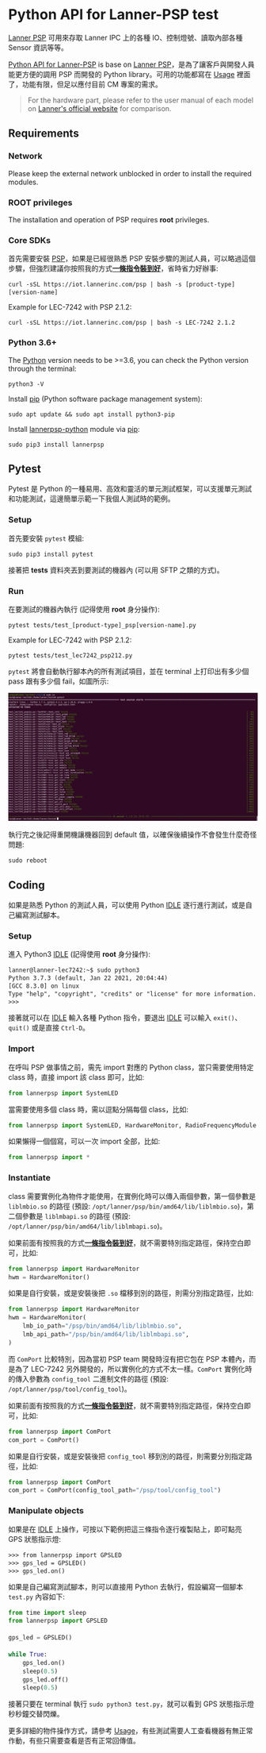 # Python API for Lanner-PSP test

[Lanner PSP](https://iot.lannerinc.com/psp/PSP_Summary.htm) 可用來存取 Lanner IPC 上的各種 IO、控制燈號、讀取內部各種 Sensor 資訊等等。

[Python API for Lanner-PSP](https://github.com/jrchen982/lannerpsp-python) is base on [Lanner PSP](https://iot.lannerinc.com/psp/PSP_Summary.htm)，是為了讓客戶與開發人員能更方便的調用 PSP 而開發的 Python library。可用的功能都寫在 [Usage](https://github.com/jrchen982/lannerpsp-python#usage) 裡面了，功能有限，但足以應付目前 CM 專案的需求。

> For the hardware part, please refer to the user manual of each model on [Lanner's official website](https://lannerinc.com/) for comparison.

## Requirements

### Network

Please keep the external network unblocked in order to install the required modules.

### ROOT privileges

The installation and operation of PSP requires **root** privileges.

### Core SDKs

首先需要安裝 [PSP](https://iot.lannerinc.com/psp/PSP_Summary.htm)，如果是已經很熟悉 PSP 安裝步驟的測試人員，可以略過這個步驟，但強烈建議你按照我的方式[**一條指令裝到好**](https://github.com/jrchen982/lannerpsp#installation)，省時省力好辦事:

```shell
curl -sSL https://iot.lannerinc.com/psp | bash -s [product-type] [version-name]
```

Example for LEC-7242 with PSP 2.1.2:

```shell
curl -sSL https://iot.lannerinc.com/psp | bash -s LEC-7242 2.1.2
```

### Python 3.6+

The [Python](https://www.python.org/) version needs to be >=3.6, you can check the Python version through the terminal:

```shell
python3 -V
```

Install [pip](https://zh.wikipedia.org/zh-tw/Pip_(%E8%BB%9F%E4%BB%B6%E5%8C%85%E7%AE%A1%E7%90%86%E7%B3%BB%E7%B5%B1)) (Python software package management system):

```shell
sudo apt update && sudo apt install python3-pip
```

Install [lannerpsp-python](https://github.com/jrchen982/lannerpsp-python) module via [pip](https://zh.wikipedia.org/zh-tw/Pip_(%E8%BB%9F%E4%BB%B6%E5%8C%85%E7%AE%A1%E7%90%86%E7%B3%BB%E7%B5%B1)):

```shell
sudo pip3 install lannerpsp
```

## Pytest

Pytest 是 Python 的一種易用、高效和靈活的單元測試框架，可以支援單元測試和功能測試，這邊簡單示範一下我個人測試時的範例。

### Setup

首先要安裝 `pytest` 模組:

```shell
sudo pip3 install pytest
```

接著把 **tests** 資料夾丟到要測試的機器內 (可以用 SFTP 之類的方式)。

### Run

在要測試的機器內執行 (記得使用 **root** 身分操作):

```shell
pytest tests/test_[product-type]_psp[version-name].py
```

Example for LEC-7242 with PSP 2.1.2:

```shell
pytest tests/test_lec7242_psp212.py
```

`pytest` 將會自動執行腳本內的所有測試項目，並在 terminal 上打印出有多少個 pass 跟有多少個 fail，如圖所示:

![test-result.png](../img/test-result.png)

執行完之後記得重開機讓機器回到 default 值，以確保後續操作不會發生什麼奇怪問題:

```shell
sudo reboot
```

## Coding

如果是熟悉 Python 的測試人員，可以使用 Python [IDLE](https://en.wikipedia.org/wiki/IDLE) 逐行進行測試，或是自己編寫測試腳本。

### Setup

進入 Python3 [IDLE](https://en.wikipedia.org/wiki/IDLE) (記得使用 **root** 身分操作):

```console
lanner@lanner-lec7242:~$ sudo python3
Python 3.7.3 (default, Jan 22 2021, 20:04:44)
[GCC 8.3.0] on linux
Type "help", "copyright", "credits" or "license" for more information.
>>>
```

接著就可以在 [IDLE](https://en.wikipedia.org/wiki/IDLE) 輸入各種 Python 指令，要退出 [IDLE](https://en.wikipedia.org/wiki/IDLE) 可以輸入 `exit()`、`quit()` 或是直接 `Ctrl-D`。

### Import

在呼叫 PSP 做事情之前，需先 import 對應的 Python class，當只需要使用特定 class 時，直接 import 該 class 即可，比如:

```python
from lannerpsp import SystemLED
```

當需要使用多個 class 時，需以逗點分隔每個 class，比如:

```python
from lannerpsp import SystemLED, HardwareMonitor, RadioFrequencyModule
```

如果懶得一個個寫，可以一次 import 全部，比如:

```python
from lannerpsp import *
```

### Instantiate

class 需要實例化為物件才能使用，在實例化時可以傳入兩個參數，第一個參數是 `liblmbio.so` 的路徑 (預設: `/opt/lanner/psp/bin/amd64/lib/liblmbio.so`)，第二個參數是 `liblmbapi.so` 的路徑 (預設: `/opt/lanner/psp/bin/amd64/lib/liblmbapi.so`)。

如果前面有按照我的方式[**一條指令裝到好**](https://github.com/jrchen982/lannerpsp#installation)，就不需要特別指定路徑，保持空白即可，比如:

```python
from lannerpsp import HardwareMonitor
hwm = HardwareMonitor()
```

如果是自行安裝，或是安裝後把 `.so` 檔移到別的路徑，則需分別指定路徑，比如:

```python
from lannerpsp import HardwareMonitor
hwm = HardwareMonitor(
    lmb_io_path="/psp/bin/amd64/lib/liblmbio.so",
    lmb_api_path="/psp/bin/amd64/lib/liblmbapi.so",
)
```

而 `ComPort` 比較特別，因為當初 PSP team 開發時沒有把它包在 PSP 本體內，而是為了 LEC-7242 另外開發的，所以實例化的方式不太一樣。`ComPort` 實例化時的傳入參數為 `config_tool` 二進制文件的路徑 (預設: `/opt/lanner/psp/tool/config_tool`)。

如果前面有按照我的方式[**一條指令裝到好**](https://github.com/jrchen982/lannerpsp#installation)，就不需要特別指定路徑，保持空白即可，比如:

```python
from lannerpsp import ComPort
com_port = ComPort()
```

如果是自行安裝，或是安裝後把 `config_tool` 移到別的路徑，則需要分別指定路徑，比如:

```python
from lannerpsp import ComPort
com_port = ComPort(config_tool_path="/psp/tool/config_tool")
```

### Manipulate objects

如果是在 [IDLE](https://en.wikipedia.org/wiki/IDLE) 上操作，可按以下範例把這三條指令逐行複製貼上，即可點亮 GPS 狀態指示燈:

```console
>>> from lannerpsp import GPSLED
>>> gps_led = GPSLED()
>>> gps_led.on()
```

如果是自己編寫測試腳本，則可以直接用 Python 去執行，假設編寫一個腳本 `test.py` 內容如下:

```python
from time import sleep
from lannerpsp import GPSLED

gps_led = GPSLED()

while True:
    gps_led.on()
    sleep(0.5)
    gps_led.off()
    sleep(0.5)
```

接著只要在 terminal 執行 `sudo python3 test.py`，就可以看到 GPS 狀態指示燈秒秒鐘交替閃爍。

更多詳細的物件操作方式，請參考 [Usage](https://github.com/jrchen982/lannerpsp-python#usage)，有些測試需要人工查看機器有無正常作動，有些只需要查看是否有正常回傳值。
